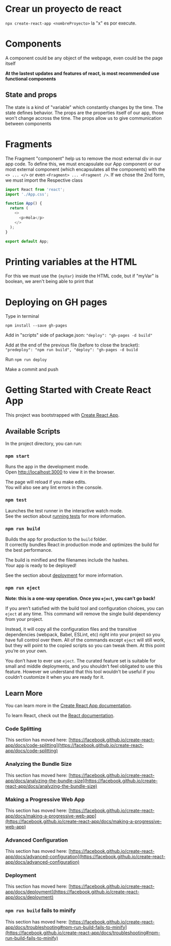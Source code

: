 


# Crear un proyecto de react
`npx create-react-app <nombreProyecto>` 
la "x" es por execute. 


# Components
A component could be any object of the webpage, even could be the page itself

<strong>At the lastest updates and features of react, is most recommended use functional components</strong>

## State and props
The state is a kind of "variable" which constantly changes by the time. The state defines behavior.
The props are the properties itself of our app, those won't change accross the time. The props allow us to give communication between components

# Fragments
The Fragment "component" help us to remove the most external div in our app code. To define this, we must encapsulate our App component or our most external component (which encapsulates all the components) with the `<> ... </>` or even `<Fragment> ... <Fragment />`. If we chose the 2nd form, we must import the Respective class 
```javascript
import React from 'react';
import './App.css';

function App() {
  return (
    <>
      <p>Hola</p>
    </>
  );
}

export default App;

```
# Printing variables at the HTML
For this we must use the `{myVar}` inside the HTML code, but if "myVar" is boolean, we aren't being able to print that 

# Deploying on GH pages
Type in terminal

`npm install --save gh-pages`

Add in "scripts" side of package.json:
`"deploy": "gh-pages -d build"`

Add at the end of the previous file (before to close the bracket): 
`
    "predeploy": "npm run build",
    "deploy": "gh-pages -d build
`

Run `npm run deploy`

Make a commit and push 

# Getting Started with Create React App

This project was bootstrapped with [Create React App](https://github.com/facebook/create-react-app).

## Available Scripts

In the project directory, you can run:

### `npm start`

Runs the app in the development mode.\
Open [http://localhost:3000](http://localhost:3000) to view it in the browser.

The page will reload if you make edits.\
You will also see any lint errors in the console.

### `npm test`

Launches the test runner in the interactive watch mode.\
See the section about [running tests](https://facebook.github.io/create-react-app/docs/running-tests) for more information.

### `npm run build`

Builds the app for production to the `build` folder.\
It correctly bundles React in production mode and optimizes the build for the best performance.

The build is minified and the filenames include the hashes.\
Your app is ready to be deployed!

See the section about [deployment](https://facebook.github.io/create-react-app/docs/deployment) for more information.

### `npm run eject`

**Note: this is a one-way operation. Once you `eject`, you can’t go back!**

If you aren’t satisfied with the build tool and configuration choices, you can `eject` at any time. This command will remove the single build dependency from your project.

Instead, it will copy all the configuration files and the transitive dependencies (webpack, Babel, ESLint, etc) right into your project so you have full control over them. All of the commands except `eject` will still work, but they will point to the copied scripts so you can tweak them. At this point you’re on your own.

You don’t have to ever use `eject`. The curated feature set is suitable for small and middle deployments, and you shouldn’t feel obligated to use this feature. However we understand that this tool wouldn’t be useful if you couldn’t customize it when you are ready for it.

## Learn More

You can learn more in the [Create React App documentation](https://facebook.github.io/create-react-app/docs/getting-started).

To learn React, check out the [React documentation](https://reactjs.org/).

### Code Splitting

This section has moved here: [https://facebook.github.io/create-react-app/docs/code-splitting](https://facebook.github.io/create-react-app/docs/code-splitting)

### Analyzing the Bundle Size

This section has moved here: [https://facebook.github.io/create-react-app/docs/analyzing-the-bundle-size](https://facebook.github.io/create-react-app/docs/analyzing-the-bundle-size)

### Making a Progressive Web App

This section has moved here: [https://facebook.github.io/create-react-app/docs/making-a-progressive-web-app](https://facebook.github.io/create-react-app/docs/making-a-progressive-web-app)

### Advanced Configuration

This section has moved here: [https://facebook.github.io/create-react-app/docs/advanced-configuration](https://facebook.github.io/create-react-app/docs/advanced-configuration)

### Deployment

This section has moved here: [https://facebook.github.io/create-react-app/docs/deployment](https://facebook.github.io/create-react-app/docs/deployment)

### `npm run build` fails to minify

This section has moved here: [https://facebook.github.io/create-react-app/docs/troubleshooting#npm-run-build-fails-to-minify](https://facebook.github.io/create-react-app/docs/troubleshooting#npm-run-build-fails-to-minify)
